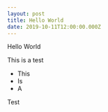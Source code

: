 ```yaml
---
layout: post
title: Hello World
date: 2019-10-11T12:00:00.000Z
---
```

Hello World

This is a test 

* This
* Is
* A

Test
